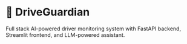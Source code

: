 # 🚗 DriveGuardian

Full stack AI-powered driver monitoring system with FastAPI backend, Streamlit frontend, and LLM-powered assistant.